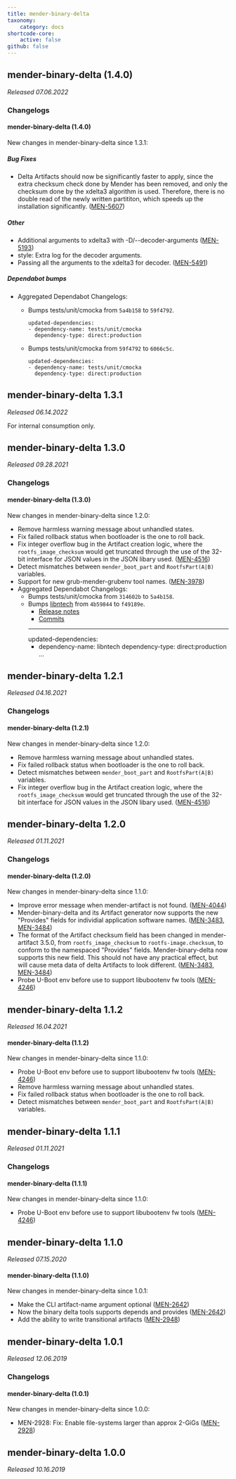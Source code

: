 ```yaml
---
title: mender-binary-delta
taxonomy:
    category: docs
shortcode-core:
    active: false
github: false
---
```


## mender-binary-delta (1.4.0)

_Released 07.06.2022_

### Changelogs

#### mender-binary-delta (1.4.0)

New changes in mender-binary-delta since 1.3.1:

##### Bug Fixes

* Delta Artifacts should now be significantly faster to apply, since
  the extra checksum check done by Mender has been removed, and only the checksum
  done by the xdelta3 algorithm is used. Therefore, there is no double read of the
  newly written partititon, which speeds up the installation significantly.
  ([MEN-5607](https://tracker.mender.io/browse/MEN-5607))

##### Other

* Additional arguments to xdelta3 with -D/--decoder-arguments
  ([MEN-5193](https://tracker.mender.io/browse/MEN-5193))
* style: Extra log for the decoder arguments.
* Passing all the arguments to the xdelta3 for decoder.
  ([MEN-5491](https://tracker.mender.io/browse/MEN-5491))

##### Dependabot bumps

* Aggregated Dependabot Changelogs:
  * Bumps tests/unit/cmocka from `5a4b158` to `59f4792`.

      ```
      updated-dependencies:
      - dependency-name: tests/unit/cmocka
        dependency-type: direct:production
      ```
  * Bumps tests/unit/cmocka from `59f4792` to `6066c5c`.

      ```
      updated-dependencies:
      - dependency-name: tests/unit/cmocka
        dependency-type: direct:production
      ```

## mender-binary-delta 1.3.1

_Released 06.14.2022_

For internal consumption only.

## mender-binary-delta 1.3.0

_Released 09.28.2021_

### Changelogs

#### mender-binary-delta (1.3.0)

New changes in mender-binary-delta since 1.2.0:

* Remove harmless warning message about unhandled states.
* Fix failed rollback status when bootloader is the one to roll back.
* Fix integer overflow bug in the Artifact creation logic, where the
  `rootfs_image_checksum` would get truncated through the use of the 32-bit
  interface for JSON values in the JSON libary used.
  ([MEN-4516](https://tracker.mender.io/browse/MEN-4516))
* Detect mismatches between `mender_boot_part` and `RootfsPart(A|B)` variables.
* Support for new grub-mender-grubenv tool names.
  ([MEN-3978](https://tracker.mender.io/browse/MEN-3978))
* Aggregated Dependabot Changelogs:
  * Bumps tests/unit/cmocka from `314602b` to `5a4b158`.
  * Bumps [libntech](https://github.com/cfengine/libntech) from `4b59844` to `f49189e`.
    - [Release notes](https://github.com/cfengine/libntech/releases)
    - [Commits](https://github.com/cfengine/libntech/compare/4b598446c54fd9e784a6dd86be99a317c3531dff...f49189eba92f7a0c9bb37141a7a84dfca7d6ba75)
    ---
    updated-dependencies:
    - dependency-name: libntech
      dependency-type: direct:production
    ...


## mender-binary-delta 1.2.1

_Released 04.16.2021_

### Changelogs

#### mender-binary-delta (1.2.1)

New changes in mender-binary-delta since 1.2.0:

* Remove harmless warning message about unhandled states.
* Fix failed rollback status when bootloader is the one to roll back.
* Detect mismatches between `mender_boot_part` and `RootfsPart(A|B)` variables.
* Fix integer overflow bug in the Artifact creation logic, where the
`rootfs_image_checksum` would get truncated through the use of the 32-bit
interface for JSON values in the JSON libary used.
([MEN-4516](https://tracker.mender.io/browse/MEN-4516))

## mender-binary-delta 1.2.0

_Released 01.11.2021_

### Changelogs

#### mender-binary-delta (1.2.0)

New changes in mender-binary-delta since 1.1.0:

* Improve error message when mender-artifact is not found.
([MEN-4044](https://tracker.mender.io/browse/MEN-4044))
* Mender-binary-delta and its Artifact generator now supports
the new "Provides" fields for individial application software names.
([MEN-3483](https://tracker.mender.io/browse/MEN-3483), [MEN-3484](https://tracker.mender.io/browse/MEN-3484))
* The format of the Artifact checksum field has been changed
in mender-artifact 3.5.0, from `rootfs_image_checksum` to
`rootfs-image.checksum`, to conform to the namespaced "Provides"
fields. Mender-binary-delta now supports this new field. This should
not have any practical effect, but will cause meta data of delta
Artifacts to look different.
([MEN-3483](https://tracker.mender.io/browse/MEN-3483), [MEN-3484](https://tracker.mender.io/browse/MEN-3484))
* Probe U-Boot env before use to support libubootenv fw tools
([MEN-4246](https://tracker.mender.io/browse/MEN-4246))

## mender-binary-delta 1.1.2

_Released 16.04.2021_

#### mender-binary-delta (1.1.2)

New changes in mender-binary-delta since 1.1.0:

* Probe U-Boot env before use to support libubootenv fw tools
([MEN-4246](https://tracker.mender.io/browse/MEN-4246))
* Remove harmless warning message about unhandled states.
* Fix failed rollback status when bootloader is the one to roll back.
* Detect mismatches between `mender_boot_part` and `RootfsPart(A|B)` variables.

## mender-binary-delta 1.1.1

_Released 01.11.2021_

### Changelogs

#### mender-binary-delta (1.1.1)

New changes in mender-binary-delta since 1.1.0:

* Probe U-Boot env before use to support libubootenv fw tools
([MEN-4246](https://tracker.mender.io/browse/MEN-4246))

## mender-binary-delta 1.1.0

_Released 07.15.2020_

#### mender-binary-delta (1.1.0)

New changes in mender-binary-delta since 1.0.1:

* Make the CLI artifact-name argument optional
([MEN-2642](https://tracker.mender.io/browse/MEN-2642))
* Now the binary delta tools supports depends and provides
([MEN-2642](https://tracker.mender.io/browse/MEN-2642))
* Add the ability to write transitional artifacts
([MEN-2948](https://tracker.mender.io/browse/MEN-2948))

## mender-binary-delta 1.0.1

_Released 12.06.2019_

### Changelogs

#### mender-binary-delta (1.0.1)

New changes in mender-binary-delta since 1.0.0:

* MEN-2928: Fix: Enable file-systems larger than approx 2-GiGs
([MEN-2928](https://tracker.mender.io/browse/MEN-2928))

## mender-binary-delta 1.0.0

_Released 10.16.2019_

